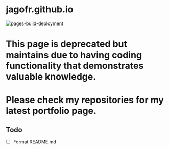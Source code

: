 # jagofr.github.io
[![pages-build-deployment](https://github.com/Jagofr/jagofr.github.io/actions/workflows/pages/pages-build-deployment/badge.svg)](https://github.com/Jagofr/jagofr.github.io/actions/workflows/pages/pages-build-deployment)

# This page is deprecated but maintains due to having coding functionality that demonstrates valuable knowledge.
# Please check my repositories for my latest portfolio page.

## Todo
- [ ] Format README.md
